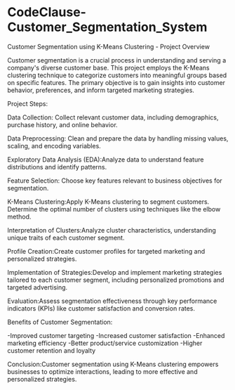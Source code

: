 # CodeClause-Customer_Segmentation_System

Customer Segmentation using K-Means Clustering - Project Overview

Customer segmentation is a crucial process in understanding and serving a company's diverse customer base. This project employs the K-Means clustering technique to categorize customers into meaningful groups based on specific features. The primary objective is to gain insights into customer behavior, preferences, and inform targeted marketing strategies.

Project Steps:

Data Collection: Collect relevant customer data, including demographics, purchase history, and online behavior.

Data Preprocessing: Clean and prepare the data by handling missing values, scaling, and encoding variables.

Exploratory Data Analysis (EDA):Analyze data to understand feature distributions and identify patterns.

Feature Selection: Choose key features relevant to business objectives for segmentation.

K-Means Clustering:Apply K-Means clustering to segment customers. Determine the optimal number of clusters using techniques like the elbow method.

Interpretation of Clusters:Analyze cluster characteristics, understanding unique traits of each customer segment.

Profile Creation:Create customer profiles for targeted marketing and personalized strategies.

Implementation of Strategies:Develop and implement marketing strategies tailored to each customer segment, including personalized promotions and targeted advertising.

Evaluation:Assess segmentation effectiveness through key performance indicators (KPIs) like customer satisfaction and conversion rates.

Benefits of Customer Segmentation:

-Improved customer targeting
-Increased customer satisfaction
-Enhanced marketing efficiency
-Better product/service customization
-Higher customer retention and loyalty

Conclusion:Customer segmentation using K-Means clustering empowers businesses to optimize interactions, leading to more effective and personalized strategies.

